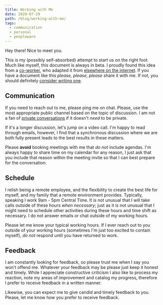 ```yaml
---
title: Working with Me
date: 2020-07-29
path: /blog/working-with-me/
tags:
  - communication
  - personal
  - peopleware
---
```


Hey there! Nice to meet you.

This is my (possibly self-absorbed) attempt to start us on the right foot. Much like myself, this document is always in beta. I proudly found this idea from a [co-worker](https://critter.blog/working-with-me/), who adapted it from [elsewhere on the internet](https://hackernoon.com/12-manager-readmes-from-silicon-valleys-top-tech-companies-26588a660afe). If you have a document like this _please, please, please_ share it with me. If not, you should definitely [consider writing one](/posts/readmes-be-good/).

## Communication
If you need to reach out to me, please ping me on chat. Please, use the most appropriate public channel based on the topic of discussion. I am not a fan of [private conversations](http://blog.flowdock.com/2014/04/30/beware-of-private-conversations/) if it doesn't _need_ to be private.

If it's a longer discussion, let's jump on a video call. I'm happy to read through emails, however, I find that a synchronous discussion where we are both fully present leads to the best results in these matters.

Please **avoid** booking meetings with me that _do not_ include agendas. I'm always happy to share time on my calendar for any reason, I just ask that you include that reason within the meeting invite so that I can best prepare for the conversation.

## Schedule
I relish being a remote employee, and the flexibility to create the best life for myself, and my family that a remote environment provides. Typically, speaking I work 9am - 5pm Central Time. It is not unusual that I will take calls outside of these hours _when necessary_; just as it is not unusual that I might need to schedule other activities during these hours and time shift as necessary. I do not answer emails or chat outside of my working hours.

Please let me know your typical working hours. If I ever reach out to you outside of your working hours (sometimes I'm just too excited to contain myself), _do not_ respond until you have returned to work.

## Feedback
I am constantly looking for feedback, so please trust me when I say you won't offend me. Whatever your feedback may be please just keep it honest and timely. While I appreciate constructive criticism I also like to process my reaction, note my areas of improvement and catalog my progress, therefore I prefer to receive feedback in a written manner.

Likewise, you can expect me to give candid and timely feedback to you. Please, let me know how you prefer to receive feedback. 
